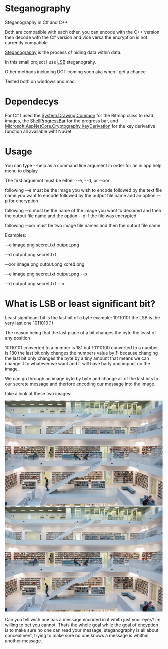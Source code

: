 # Steganography
Steganography in C# and C++

Both are compatible with each other, you can encode with the C++ version then decode with the C# version and vice versa
the encryption is not currently compatible

[Steganography](https://en.wikipedia.org/wiki/Steganography) is the process of hiding data within data.

In this small project I use [LSB](https://en.wikipedia.org/wiki/Bit_numbering) steganograhy.

Other methods including DCT coming soon aka when I get a chance

Tested both on windows and mac.


# Dependecys
For C# I used the [System.Drawing.Common](https://github.com/dotnet/runtime) for the Bitmap class to read images, the [ShellProgressBar](https://github.com/Mpdreamz/shellprogressbar) for the progress bar, and [Microsoft.AspNetCore.Cryptography.KeyDerivation](https://dotnet.microsoft.com/apps/aspnet) for the key derivative function all available wiht NuGet 

# Usage
You can type --help as a command line argument in order for an in app help menu to display 

The first arguemnt must be either --e, --d, or --xor

following --e must be the image you wish to encode followed by the text file name you want to encode followed by the output file name and an option --p for encryption

following --d must be the name of the image you want to decoded and then the output file name and the option --p if the file was encrypted

following --xor must be two image file names and then the output file name

Examples:

--e image.png secret.txt output.png

--d output.png secret.txt

--xor image.png output.png xored.png

--e image.png secret.txt output.png --p

--d output.png secret.txt --p

# What is LSB or least significant bit?
Least significant bit is the last bit of a byte example: 10110101 the LSB is the very last one 1011010(1)

The reason being that the last place of a bit changes the byte the least of any position

10110101 converted to a number is 181 but 10110100 converted to a number is 180 the last bit only changes the numbers value by 1!
because changing the last bit only changes the byte by a tiny amount that means we can change it to whatever we want and it will
have barly and impact on the image.

We can go through an image byte by byte and change all of the last bits to our secrete message and therfore encoding our message into
the image.

take a look at these two images:

![alt text](https://raw.githubusercontent.com/Car-byte/Steganography/main/Examples/encoded.png)
![alt text](https://github.com/Car-byte/Steganography/blob/main/Examples/library.png?raw=true)

Can you tell wich one has a message encoded in it whith just your eyes? Im willing to bet you cannot.
Thats the whole goal while the goal of encyption is to make sure no one can read your message,
steganography is all about concealment, trying to make sure no one knows a message is whithin another message.
